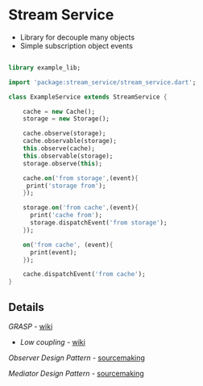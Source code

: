# Stream Service
- Library for decouple many objects
- Simple subscription object events

```dart

library example_lib;

import 'package:stream_service/stream_service.dart';

class ExampleService extends StreamService {

    cache = new Cache();
    storage = new Storage();

    cache.observe(storage);
    cache.observable(storage);
    this.observe(cache);
    this.observable(storage);
    storage.observe(this);

    cache.on('from storage',(event){
     print('storage from');
    });

    storage.on('from cache',(event){
      print('cache from');
      storage.dispatchEvent('from storage');
    });

    on('from cache', (event){
      print(event);
    });

    cache.dispatchEvent('from cache');
}
```

Details
------
*GRASP* - [wiki](https://en.wikipedia.org/wiki/GRASP)
 - *Low coupling* - [wiki](https://en.wikipedia.org/wiki/GRASP#Low_coupling)

*Observer Design Pattern* - [sourcemaking](https://sourcemaking.com/design_patterns/observer)

*Mediator Design Pattern* - [sourcemaking](https://sourcemaking.com/design_patterns/mediator)